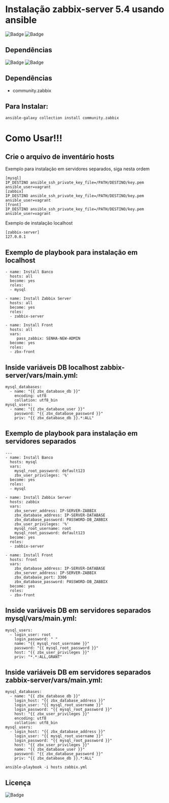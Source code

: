 # Instalação zabbix-server 5.4 usando ansible

![Badge](https://img.shields.io/badge/ansible-zabbix-red)
![Badge](https://img.shields.io/badge/zabbix-5.4-red)

## Dependências
![Badge](https://img.shields.io/badge/ansible-2.9.10-blue)
![Badge](https://img.shields.io/badge/Rocky-8.4-blue)

## Dependências
- community.zabbix

## Para Instalar: 

```
ansible-galaxy collection install community.zabbix
```

# Como Usar!!!

## Crie o arquivo de inventário hosts 

Exemplo para instalação em servidores separados, siga nesta ordem
```
[mysql]
IP_DESTINO ansible_ssh_private_key_file=/PATH/DESTINO/key.pem ansible_user=vagrant
[zabbix]
IP_DESTINO ansible_ssh_private_key_file=/PATH/DESTINO/key.pem ansible_user=vagrant
[front]
IP_DESTINO ansible_ssh_private_key_file=/PATH/DESTINO/key.pem ansible_user=vagrant
```
Exemplo de instalação localhost
```
[zabbix-server]
127.0.0.1
```
## Exemplo de playbook para instalação em localhost
```
- name: Install Banco
  hosts: all
  become: yes
  roles:
  - mysql

- name: Install Zabbix Server
  hosts: all
  become: yes
  roles:
  - zabbix-server

- name: Install Front
  hosts: all
  vars:
     pass_zabbix: SENHA-NEW-ADMIN
  become: yes
  roles:
  - zbx-front
```
## Inside variáveis DB localhost zabbix-server/vars/main.yml:
```
mysql_databases:
  - name: "{{ zbx_database_db }}"
    encoding: utf8
    collation: utf8_bin
mysql_users:
  - name: "{{ zbx_database_user }}"
    password: "{{ zbx_database_password }}"
    priv: "{{ zbx_database_db }}.*:ALL"
```
## Exemplo de playbook para instalação em servidores separados
```
---
- name: Install Banco
  hosts: mysql
  vars:
    mysql_root_password: default123
    zbx_user_privileges: '%'
  become: yes
  roles:
  - mysql

- name: Install Zabbix Server
  hosts: zabbix
  vars:
    zbx_server_address: IP-SERVER-ZABBIX
    zbx_database_address: IP-SERVER-DATABASE
    zbx_database_password: PASSWORD-DB_ZABBIX
    zbx_user_privileges: '%'
    mysql_root_username: root
    mysql_root_password: default123
  become: yes
  roles:
  - zabbix-server

- name: Install Front
  hosts: front
  vars:
    zbx_database_address: IP-SERVER-DATABASE
    zbx_server_address: IP-SERVER-ZABBIX
    zbx_database_port: 3306
    zbx_database_password: PASSWORD-DB_ZABBIX
  become: yes
  roles:
  - zbx-front
```
## Inside variáveis DB em servidores separados mysql/vars/main.yml:
```
mysql_users:
  - login_user: root
    login_password: " " 
    name: "{{ mysql_root_username }}"
    password: "{{ mysql_root_password }}"
    host: "{{ zbx_user_privileges }}"
    priv: "*.*:ALL,GRANT"
```
## Inside variáveis DB em servidores separados zabbix-server/vars/main.yml:
```
mysql_databases:
  - name: "{{ zbx_database_db }}"
    login_host: "{{ zbx_database_address }}"
    login_user: "{{ mysql_root_username }}"
    login_password: "{{ mysql_root_password }}"
    host: "{{ zbx_user_privileges }}"
    encoding: utf8
    collation: utf8_bin
mysql_users:
  - login_host: "{{ zbx_database_address }}"
    login_user: "{{ mysql_root_username }}"
    login_password: "{{ mysql_root_password }}"
    host: "{{ zbx_user_privileges }}"
    name: "{{ zbx_database_user }}"
    password: "{{ zbx_database_password }}"
    priv: "{{ zbx_database_db }}.*:ALL"
```
``` 
ansible-playbook -i hosts zabbix.yml

``` 
## Licença
![Badge](https://img.shields.io/badge/license-GPLv3-green)
